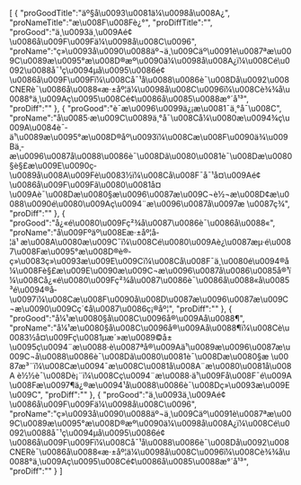[
	{
		"proGoodTitle":"äº§å\u0093\u0081ä¼\u0098å\u008A¿",
		"proNameTitle":"æ\u008F\u008Fè¿°",
		"proDiffTitle":"",
		"proGood":"ä¸\u0093ä¸\u009Aé¢\u0086å\u009F\u009Fä¼\u0098å\u008C\u0096",
		"proName":"ç»\u0093å\u0090\u0088äº¬ä¸\u009Cäº\u0091è\u0087ªæ\u009C\u0089æ\u0095°æ\u008D®æº\u0090ä¼\u0098å\u008A¿ï¼\u008Cé\u0092\u0088å¯¹ç\u0094µå\u0095\u0086é¢\u0086å\u009F\u009Fï¼\u008Cå¯¹å\u0088\u0086è¯\u008Då\u0092\u008CNERè¯\u0086å\u0088«æ·±åº¦ä¼\u0098å\u008C\u0096ï¼\u008Cè¾¾å\u0088°ä¸\u009Aç\u0095\u008Cé¢\u0086å\u0085\u0088æ°´å¹³",
		"proDiff":""
	},
	{
		"proGood":"è¯­æ\u0096\u0099ä¿¡æ\u0081¯ä¸°å¯\u008C",
		"proName":"å\u0085·æ\u009C\u0089ä¸°å¯\u008Cå¼\u0080æ\u0094¾ç\u009A\u0084è¯­ä¹\u0089æ\u0095°æ\u008D®åº\u0093ï¼\u008Cæ\u008F\u0090ä¾\u009Bä¸­æ\u0096\u0087å\u0088\u0086è¯\u008Dã\u0080\u0081è¯\u008Dæ\u0080§è§£æ\u009E\u0090ç­\u0089å\u008A\u009Fè\u0083½ï¼\u008Cå\u008F¯å¯¹å¤\u009Aé¢\u0086å\u009F\u009Fã\u0080\u0081å¤\u009Aè¯\u008Dæ\u0080§æ\u0096\u0087æ\u009C¬è½¬æ\u008D¢æ\u0088\u0090é\u0080\u009Aç\u0094¨æ\u0096\u0087å­\u0097æ \u0087ç­¾",
		"proDiff":""
	},
	{
		"proGood":"å¿«é\u0080\u009Fç²¾å\u0087\u0086è¯\u0086å\u0088«",
		"proName":"å\u009Fºäº\u008Eæ·±åº¦å­¦ä¹ æ\u008A\u0080æ\u009C¯ï¼\u008Cé\u0080\u009Aè¿\u0087æµ·é\u0087\u008Fæ\u0095°æ\u008D®è®­ç»\u0083ç»\u0093æ\u009E\u009Cï¼\u008Cå\u008F¯ä¸\u0080é\u0094®å¼\u008Fè§£æ\u009E\u0090æ\u009C¬æ\u0096\u0087å\u0086\u0085å®¹ï¼\u008Cå¿«é\u0080\u009Fç²¾å\u0087\u0086è¯\u0086å\u0088«å\u0085³é\u0094®å­\u0097ï¼\u008Cæ\u008F\u0090å\u008D\u0087æ\u0096\u0087æ\u009C¬æ\u0090\u009Cç´¢å\u0087\u0086ç¡®åº¦",
		"proDiff":""
	},
	{
		"proGood":"å¼¹æ\u0080§å\u008C\u0096å®\u009Aå\u0088¶",
		"proName":"å¼¹æ\u0080§å\u008C\u0096å®\u009Aå\u0088¶ï¼\u008Cè\u0083½å¤\u009Fç\u0081µæ´»æ\u0089©å±\u0095ç\u0094¨æ\u0088·è\u0087ªå®\u009Aä¹\u0089æ\u0096\u0087æ\u009C¬å\u0088\u0086è¯\u008Dã\u0080\u0081è¯\u008Dæ\u0080§æ \u0087æ³¨ï¼\u008Cæ\u0094¯æ\u008C\u0081å\u008A¨æ\u0080\u0081å\u008A è½½è¯\u008Dè¡¨ï¼\u008Cç\u0094¨æ\u0088·ä¹\u009Få\u008F¯é\u009A\u008Fæ\u0097¶ä¿®æ\u0094¹å\u0088\u0086è¯\u008Dç»\u0093æ\u009E\u009C",
		"proDiff":""
	},
	{
		"proGood":"ä¸\u0093ä¸\u009Aé¢\u0086å\u009F\u009Fä¼\u0098å\u008C\u0096",
		"proName":"ç»\u0093å\u0090\u0088äº¬ä¸\u009Cäº\u0091è\u0087ªæ\u009C\u0089æ\u0095°æ\u008D®æº\u0090ä¼\u0098å\u008A¿ï¼\u008Cé\u0092\u0088å¯¹ç\u0094µå\u0095\u0086é¢\u0086å\u009F\u009Fï¼\u008Cå¯¹å\u0088\u0086è¯\u008Då\u0092\u008CNERè¯\u0086å\u0088«æ·±åº¦ä¼\u0098å\u008C\u0096ï¼\u008Cè¾¾å\u0088°ä¸\u009Aç\u0095\u008Cé¢\u0086å\u0085\u0088æ°´å¹³",
		"proDiff":""
	}
]